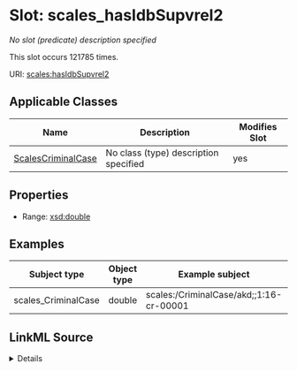 

# Slot: scales_hasIdbSupvrel2


_No slot (predicate) description specified_






This slot occurs 121785 times.


URI: [scales:hasIdbSupvrel2](http://schemas.scales-okn.org/rdf/scales#hasIdbSupvrel2)



<!-- no inheritance hierarchy -->





## Applicable Classes

| Name | Description | Modifies Slot |
| --- | --- | --- |
| [ScalesCriminalCase](../classes/ScalesCriminalCase.md) | No class (type) description specified |  yes  |







## Properties

* Range: [xsd:double](http://www.w3.org/2001/XMLSchema#double)






## Examples

| Subject type | Object type | Example subject | Example object | Occurrences |
| --- | --- | --- | --- | --- |
| scales_CriminalCase | double | scales:/CriminalCase/akd;;1:16-cr-00001 | 12.0 | 121785 |




## LinkML Source

<details>

```yaml
name: scales_hasIdbSupvrel2
annotations:
  count:
    tag: count
    value: 121785
description: No slot (predicate) description specified
examples:
- object:
    example_object: '12.0'
    example_object_type: double
    example_predicate: scales:hasIdbSupvrel2
    example_subject: scales:/CriminalCase/akd;;1:16-cr-00001
    example_subject_type: scales_CriminalCase
from_schema: scales-kg
rank: 1000
slot_uri: scales:hasIdbSupvrel2
alias: scales_hasIdbSupvrel2
domain_of:
- scales_CriminalCase
range: double

```
</details>